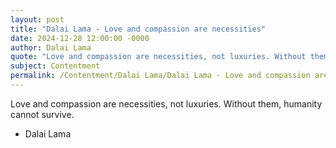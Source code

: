 ```yaml
---
layout: post
title: "Dalai Lama - Love and compassion are necessities"
date: 2024-12-28 12:00:00 -0000
author: Dalai Lama
quote: "Love and compassion are necessities, not luxuries. Without them, humanity cannot survive."
subject: Contentment
permalink: /Contentment/Dalai Lama/Dalai Lama - Love and compassion are necessities
---
```


Love and compassion are necessities, not luxuries. Without them, humanity cannot survive.

- Dalai Lama
